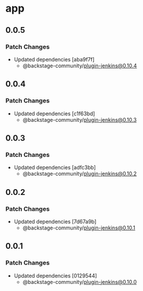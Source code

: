# app

## 0.0.5

### Patch Changes

- Updated dependencies [aba9f7f]
  - @backstage-community/plugin-jenkins@0.10.4

## 0.0.4

### Patch Changes

- Updated dependencies [c1f63bd]
  - @backstage-community/plugin-jenkins@0.10.3

## 0.0.3

### Patch Changes

- Updated dependencies [adfc3bb]
  - @backstage-community/plugin-jenkins@0.10.2

## 0.0.2

### Patch Changes

- Updated dependencies [7d67a9b]
  - @backstage-community/plugin-jenkins@0.10.1

## 0.0.1

### Patch Changes

- Updated dependencies [0129544]
  - @backstage-community/plugin-jenkins@0.10.0
